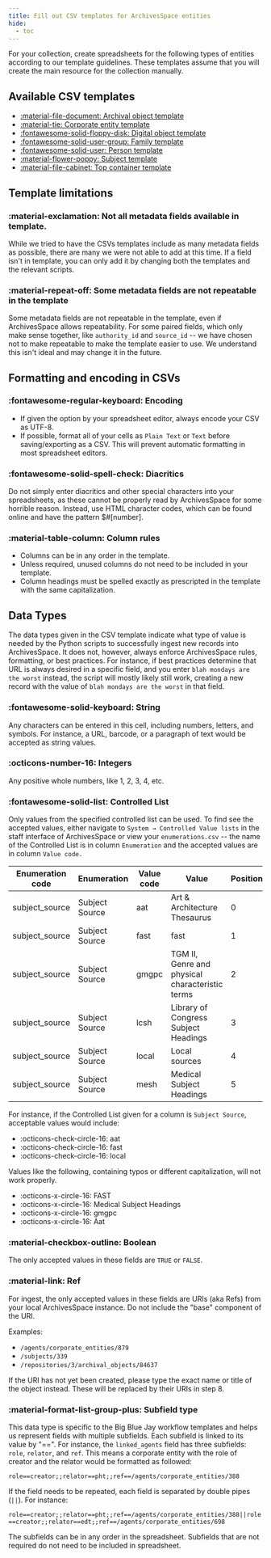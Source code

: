 ```yaml
---
title: Fill out CSV templates for ArchivesSpace entities
hide:
  - toc
---
```


For your collection, create spreadsheets for the following types of entities according to our template guidelines. These templates assume that you will create the main resource for the collection manually.

## Available CSV templates
- [:material-file-document: Archival object template](../csv-templates/archival-object-template.md)
- [:material-tie: Corporate entity template](../csv-templates/corporate-entity-template.md)
- [:fontawesome-solid-floppy-disk: Digital object template](../csv-templates/digital-object-template.md)
- [:fontawesome-solid-user-group: Family template](../csv-templates/family-template.md)
- [:fontawesome-solid-user: Person template](../csv-templates/person-template.md)
- [:material-flower-poppy: Subject template](../csv-templates/subject-template.md)
- [:material-file-cabinet: Top container template](../csv-templates/top-container-template.md)

## Template limitations 

### :material-exclamation: Not all metadata fields available in template. 

While we tried to have the CSVs templates include as many metadata fields as possible, there are many we were not able to add at this time. If a field isn't in template, you can only add it by changing both the templates and the relevant scripts.

### :material-repeat-off: Some metadata fields are not repeatable in the template

Some metadata fields are not repeatable in the template, even if ArchivesSpace allows repeatability.
For some paired fields, which only make sense together, like `authority_id` and `source_id` -- we have chosen not to make repeatable to make the template easier to use. We understand this isn't ideal and may change it in the future.

## Formatting and encoding in CSVs

### :fontawesome-regular-keyboard: Encoding
- If given the option by your spreadsheet editor, always encode your CSV as UTF-8.
- If possible, format all of your cells as `Plain Text` or `Text` before saving/exporting as a CSV. This will prevent automatic formatting in most spreadsheet editors.

### :fontawesome-solid-spell-check: Diacritics
Do not simply enter diacritics and other special characters into your spreadsheets, as these cannot be properly read by ArchivesSpace for some horrible reason. Instead, use HTML character codes, which can be found online and have the pattern $#\[number\].

### :material-table-column: Column rules

- Columns can be in any order in the template.
- Unless required, unused columns do not need to be included in your template.
- Column headings must be spelled exactly as prescripted in the template with the same capitalization.

## Data Types

The data types given in the CSV template indicate what type of value is needed by the Python scripts to successfully ingest new records into ArchivesSpace. It does not, however, always enforce ArchivesSpace rules, formatting, or best practices. For instance, if best practices determine that URL is always desired in a specific field, and you enter `blah mondays are the worst` instead, the script will mostly likely still work, creating a new record with the value of `blah mondays are the worst` in that field.

### :fontawesome-solid-keyboard: String
Any characters can be entered in this cell, including numbers, letters, and symbols. For instance, a URL, barcode, or a paragraph of text would be accepted as string values.

### :octicons-number-16: Integers
Any positive whole numbers, like 1, 2, 3, 4, etc.

### :fontawesome-solid-list: Controlled List

Only values from the specified controlled list can be used. To find see the accepted values, either navigate to  `System → Controlled Value lists` in the staff interface of ArchivesSpace or view your `enumerations.csv` -- the name of the Controlled List is in column `Enumeration` and the accepted values are in column `Value code.` 

| Enumeration code | Enumeration    | Value code | Value                                                                             | Position | Read-only |
|------------------|----------------|------------|-----------------------------------------------------------------------------------|----------|-----------|
| subject_source   | Subject Source | aat        | Art & Architecture Thesaurus                                                      | 0        | 0         |
| subject_source   | Subject Source | fast       | fast                                                                              | 1        | 0         |
| subject_source   | Subject Source | gmgpc      | TGM II, Genre and physical characteristic terms                                   | 2        | 0         |
| subject_source   | Subject Source | lcsh       | Library of Congress Subject Headings                                              | 3        | 0         |
| subject_source   | Subject Source | local      | Local sources                                                                     | 4        | 0         |
| subject_source   | Subject Source | mesh       | Medical Subject Headings                                                          | 5        | 0         |

For instance, if the Controlled List given for a column is `Subject Source`, acceptable values would include:

- :octicons-check-circle-16: aat
- :octicons-check-circle-16: fast
- :octicons-check-circle-16: local

Values like the following, containing typos or different capitalization, will not work properly.

- :octicons-x-circle-16: FAST
- :octicons-x-circle-16: Medical Subject Headings
- :octicons-x-circle-16: gmgpc
- :octicons-x-circle-16: Aat

### :material-checkbox-outline: Boolean

The only accepted values in these fields are `TRUE` or `FALSE`.

### :material-link: Ref

For ingest, the only accepted values in these fields are URIs (aka Refs) from your local ArchivesSpace instance. Do not include the "base" component of the URI.

Examples:

- `/agents/corporate_entities/879`
- `/subjects/339`
- `/repositories/3/archival_objects/84637`

If the URI has not yet been created, please type the exact name or title of the object instead. These will be replaced by their URIs in step 8.

### :material-format-list-group-plus: Subfield type

This data type is specific to the Big Blue Jay workflow templates and helps us represent fields with multiple subfields. Each subfield is linked to its value by "==". For instance, the `linked_agents` field has three subfields: `role`, `relator`, and `ref`. This means a corporate entity with the role of creator and the relator would be formatted as followed:

`role==creator;;relator==pht;;ref==/agents/corporate_entities/388`

If the field needs to be repeated, each field is separated by double pipes (`||`). For instance:

`role==creator;;relator==pht;;ref==/agents/corporate_entities/388||role==creator;;relator==edt;;ref==/agents/corporate_entities/698`

The subfields can be in any order in the spreadsheet. Subfields that are not required do not need to be included in spreadsheet.

